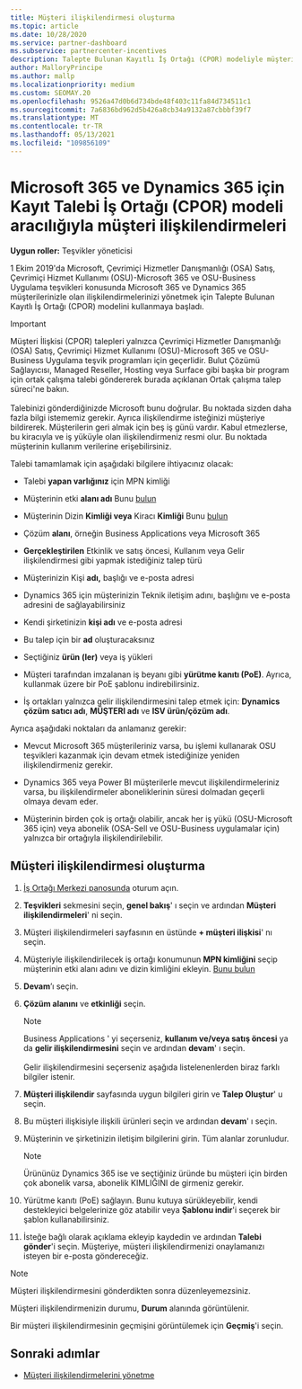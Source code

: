 ```yaml
---
title: Müşteri ilişkilendirmesi oluşturma
ms.topic: article
ms.date: 10/28/2020
ms.service: partner-dashboard
ms.subservice: partnercenter-incentives
description: Talepte Bulunan Kayıtlı İş Ortağı (CPOR) modeliyle müşteri ilişkilendirmeleri oluşturun. Dynamics 365 müşterileri için satış, Microsoft 365 & teşviklerin yönetimine yardımcı olur.
author: MalloryPrincipe
ms.author: mallp
ms.localizationpriority: medium
ms.custom: SEOMAY.20
ms.openlocfilehash: 9526a47d0b6d734bde48f403c11fa84d734511c1
ms.sourcegitcommit: 7a6836bd962d5b426a8cb34a9132a87cbbbf39f7
ms.translationtype: MT
ms.contentlocale: tr-TR
ms.lasthandoff: 05/13/2021
ms.locfileid: "109856109"
---
```

# <a name="customer-associations-via-the-claimed-partner-of-record-cpor-model-for-microsoft-365-and-dynamics-365"></a>Microsoft 365 ve Dynamics 365 için Kayıt Talebi İş Ortağı (CPOR) modeli aracılığıyla müşteri ilişkilendirmeleri


**Uygun roller:** Teşvikler yöneticisi

1 Ekim 2019'da Microsoft, Çevrimiçi Hizmetler Danışmanlığı (OSA) Satış, Çevrimiçi Hizmet Kullanımı (OSU)-Microsoft 365 ve OSU-Business Uygulama teşvikleri konusunda Microsoft 365 ve Dynamics 365 müşterilerinizle olan ilişkilendirmelerinizi yönetmek için Talepte Bulunan Kayıtlı İş Ortağı (CPOR) modelini kullanmaya başladı.

>[!Important]
> Müşteri İlişkisi (CPOR) talepleri yalnızca Çevrimiçi Hizmetler Danışmanlığı (OSA) Satış, Çevrimiçi Hizmet Kullanımı (OSU)-Microsoft 365 ve OSU-Business Uygulama teşvik programları için geçerlidir. Bulut Çözümü Sağlayıcısı, Managed Reseller, Hosting veya Surface gibi başka bir program için ortak çalışma talebi göndererek burada açıklanan Ortak çalışma talep süreci'ne bakın. <br><br>Talebinizi gönderdiğinizde Microsoft bunu doğrular. Bu noktada sizden daha fazla bilgi istememiz gerekir. Ayrıca ilişkilendirme isteğinizi müşteriye bildirerek. Müşterilerin geri almak için beş iş günü vardır. Kabul etmezlerse, bu kiracıyla ve iş yüküyle olan ilişkilendirmeniz resmi olur. Bu noktada müşterinin kullanım verilerine erişebilirsiniz. 

Talebi tamamlamak için aşağıdaki bilgilere ihtiyacınız olacak:

- Talebi **yapan varlığınız** için MPN kimliği

- Müşterinin etki **alanı adı** Bunu [bulun](find-ids-and-domain-names.md)

- Müşterinin Dizin **Kimliği veya** Kiracı **Kimliği** Bunu [bulun](find-ids-and-domain-names.md)

- Çözüm **alanı**, örneğin Business Applications veya Microsoft 365

- **Gerçekleştirilen** Etkinlik ve satış öncesi, Kullanım veya Gelir ilişkilendirmesi gibi yapmak istediğiniz talep türü

- Müşterinizin Kişi **adı,** başlığı ve e-posta adresi

- Dynamics 365 için müşterinizin Teknik iletişim  adını, başlığını ve e-posta adresini de sağlayabilirsiniz

- Kendi şirketinizin **kişi adı** ve e-posta adresi

- Bu talep için bir **ad** oluşturacaksınız

- Seçtiğiniz **ürün (ler)** veya iş yükleri

- Müşteri tarafından imzalanan iş beyanı gibi **yürütme kanıtı (PoE)**. Ayrıca, kullanmak üzere bir PoE şablonu indirebilirsiniz.

- İş ortakları yalnızca gelir ilişkilendirmesini talep etmek için: **Dynamics çözüm satıcı adı**, **MÜŞTERI adı** ve **ISV ürün/çözüm adı**. 

Ayrıca aşağıdaki noktaları da anlamanız gerekir:

- Mevcut Microsoft 365 müşterileriniz varsa, bu işlemi kullanarak OSU teşvikleri kazanmak için devam etmek istediğinize yeniden ilişkilendirmeniz gerekir.

- Dynamics 365 veya Power BI müşterilerle mevcut ilişkilendirmeleriniz varsa, bu ilişkilendirmeler aboneliklerinin süresi dolmadan geçerli olmaya devam eder.

- Müşterinin birden çok iş ortağı olabilir, ancak her iş yükü (OSU-Microsoft 365 için) veya abonelik (OSA-Sell ve OSU-Business uygulamalar için) yalnızca bir ortağıyla ilişkilendirilebilir.

## <a name="create-a-customer-association"></a>Müşteri ilişkilendirmesi oluşturma

1. [İş Ortağı Merkezi panosunda](https://partner.microsoft.com/dashboard/) oturum açın.

2. **Teşvikleri** sekmesini seçin, **genel bakış**' ı seçin ve ardından **Müşteri ilişkilendirmeleri**' ni seçin.

3. Müşteri ilişkilendirmeleri sayfasının en üstünde **+ müşteri ilişkisi**' nı seçin.

4. Müşteriyle ilişkilendirilecek iş ortağı konumunun **MPN kimliğini** seçip müşterinin etki alanı adını ve dizin kimliğini ekleyin. [Bunu bulun](find-ids-and-domain-names.md)

5. **Devam**’ı seçin.

6. **Çözüm alanını** ve **etkinliği** seçin. 

   >[!Note]
   >
   >Business Applications ' yi seçerseniz, **kullanım ve/veya satış öncesi** ya da **gelir ilişkilendirmesini** seçin ve ardından **devam**' ı seçin. 
   <br><br>Gelir ilişkilendirmesini seçerseniz aşağıda listelenenlerden biraz farklı bilgiler istenir.

7. **Müşteri ilişkilendir** sayfasında uygun bilgileri girin ve **Talep Oluştur**' u seçin.

8. Bu müşteri ilişkisiyle ilişkili ürünleri seçin ve ardından **devam**' ı seçin.

9. Müşterinin ve şirketinizin iletişim bilgilerini girin. Tüm alanlar zorunludur. 

   >[!NOTE]
   >Ürününüz Dynamics 365 ise ve seçtiğiniz üründe bu müşteri için birden çok abonelik varsa, abonelik KIMLIĞINI de girmeniz gerekir.

10. Yürütme kanıtı (PoE) sağlayın. Bunu kutuya sürükleyebilir, kendi destekleyici belgelerinize göz atabilir veya **Şablonu indir**'i seçerek bir şablon kullanabilirsiniz. 

11. İsteğe bağlı olarak açıklama ekleyip kaydedin ve ardından **Talebi gönder**'i seçin. Müşteriye, müşteri ilişkilendirmenizi onaylamanızı isteyen bir e-posta göndereceğiz.

   >[!NOTE]
   >Müşteri ilişkilendirmesini gönderdikten sonra düzenleyemezsiniz.

Müşteri ilişkilendirmenizin durumu, **Durum** alanında görüntülenir.

Bir müşteri ilişkilendirmesinin geçmişini görüntülemek için **Geçmiş**'i seçin.

## <a name="next-steps"></a>Sonraki adımlar

- [Müşteri ilişkilendirmelerini yönetme](incentives-manage-customer-associations.md)